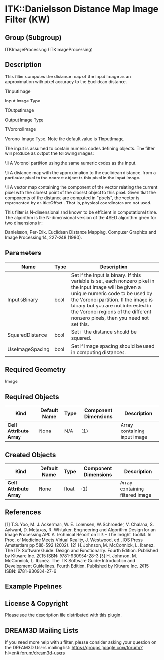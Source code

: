 # ITK::Danielsson Distance Map Image Filter (KW) 


## Group (Subgroup) ##

ITKImageProcessing (ITKImageProcessing)

## Description ##

This filter computes the distance map of the input image as an approximation with pixel accuracy to the Euclidean distance.

TInputImage

Input Image Type



TOutputImage

Output Image Type



TVoronoiImage

Voronoi Image Type. Note the default value is TInputImage.



The input is assumed to contain numeric codes defining objects. The filter will produce as output the following images:


\li A Voronoi partition using the same numeric codes as the input.

\li A distance map with the approximation to the euclidean distance. from a particular pixel to the nearest object to this pixel in the input image.

\li A vector map containing the component of the vector relating the current pixel with the closest point of the closest object to this pixel. Given that the components of the distance are computed in "pixels", the vector is represented by an itk::Offset . That is, physical coordinates are not used.


This filter is N-dimensional and known to be efficient in computational time. The algorithm is the N-dimensional version of the 4SED algorithm given for two dimensions in:

Danielsson, Per-Erik. Euclidean Distance Mapping. Computer Graphics and Image Processing 14, 227-248 (1980).

## Parameters ##

| Name | Type | Description |
|------|------|-------------|
| InputIsBinary | bool| Set if the input is binary. If this variable is set, each nonzero pixel in the input image will be given a unique numeric code to be used by the Voronoi partition. If the image is binary but you are not interested in the Voronoi regions of the different nonzero pixels, then you need not set this. |
| SquaredDistance | bool| Set if the distance should be squared. |
| UseImageSpacing | bool| Set if image spacing should be used in computing distances. |


## Required Geometry ##

Image

## Required Objects ##

| Kind | Default Name | Type | Component Dimensions | Description |
|------|--------------|------|----------------------|-------------|
| **Cell Attribute Array** | None | N/A | (1)  | Array containing input image

## Created Objects ##

| Kind | Default Name | Type | Component Dimensions | Description |
|------|--------------|------|----------------------|-------------|
| **Cell Attribute Array** | None | float | (1)  | Array containing filtered image

## References ##

[1] T.S. Yoo, M. J. Ackerman, W. E. Lorensen, W. Schroeder, V. Chalana, S. Aylward, D. Metaxas, R. Whitaker. Engineering and Algorithm Design for an Image Processing API: A Technical Report on ITK - The Insight Toolkit. In Proc. of Medicine Meets Virtual Reality, J. Westwood, ed., IOS Press Amsterdam pp 586-592 (2002). 
[2] H. Johnson, M. McCormick, L. Ibanez. The ITK Software Guide: Design and Functionality. Fourth Edition. Published by Kitware Inc. 2015 ISBN: 9781-930934-28-3
[3] H. Johnson, M. McCormick, L. Ibanez. The ITK Software Guide: Introduction and Development Guidelines. Fourth Edition. Published by Kitware Inc. 2015 ISBN: 9781-930934-27-6

## Example Pipelines ##



## License & Copyright ##

Please see the description file distributed with this plugin.

## DREAM3D Mailing Lists ##

If you need more help with a filter, please consider asking your question on the DREAM3D Users mailing list:
https://groups.google.com/forum/?hl=en#!forum/dream3d-users
